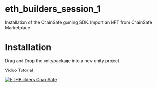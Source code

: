 # eth_builders_session_1
Installation of the ChainSafe gaming SDK. Import an NFT from ChainSafe Marketplace


# Installation
Drag and Drop the unitypackage into a new unity project.

Video Tutorial

[![ETHBuilders ChainSafe](https://img.youtube.com/vi/KVUYfBA8MVs/0.jpg)](https://www.youtube.com/watch?v=KVUYfBA8MVs "ETHBuilders ChainSafe")
